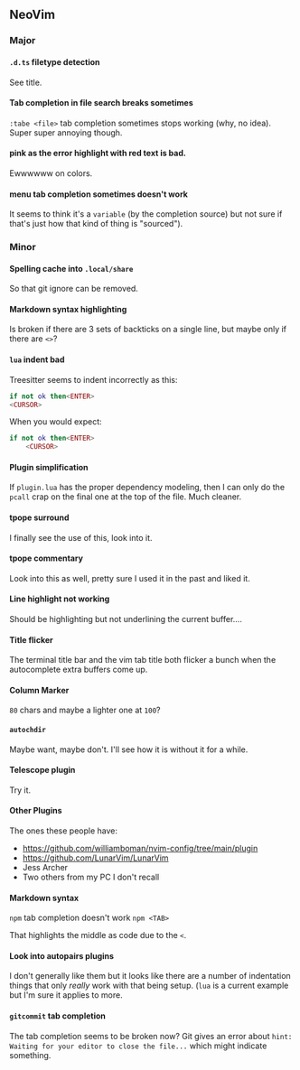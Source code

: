 ## NeoVim

### Major

#### `.d.ts` filetype detection

See title.

#### Tab completion in file search breaks sometimes

`:tabe <file>` tab completion sometimes stops working (why, no idea). Super super annoying though.

#### pink as the error highlight with red text is bad.

Ewwwwww on colors.

#### menu tab completion sometimes doesn't work

It seems to think it's a `variable` (by the completion source) but not sure if
that's just how that kind of thing is "sourced").

### Minor

#### Spelling cache into `.local/share`

So that git ignore can be removed.

#### Markdown syntax highlighting

Is broken if there are 3 sets of backticks on a single line, but maybe only if there are `<>`?

#### `lua` indent bad

Treesitter seems to indent incorrectly as this:

```lua
if not ok then<ENTER>
<CURSOR>
```

When you would expect:

```lua
if not ok then<ENTER>
    <CURSOR>
```

#### Plugin simplification

If `plugin.lua` has the proper dependency modeling, then I can only do the
`pcall` crap on the final one at the top of the file. Much cleaner.

#### tpope surround

I finally see the use of this, look into it.

#### tpope commentary

Look into this as well, pretty sure I used it in the past and liked it.

#### Line highlight not working

Should be highlighting but not underlining the current buffer....

#### Title flicker

The terminal title bar and the vim tab title both flicker a bunch when the
autocomplete extra buffers come up.

#### Column Marker

`80` chars and maybe a lighter one at `100`?

#### `autochdir`

Maybe want, maybe don't. I'll see how it is without it for a while.

#### Telescope plugin

Try it.

#### Other Plugins

The ones these people have:
* https://github.com/williamboman/nvim-config/tree/main/plugin
* https://github.com/LunarVim/LunarVim
* Jess Archer
* Two others from my PC I don't recall

#### Markdown syntax

`npm` tab completion doesn't work `npm <TAB>`

That highlights the middle as code due to the `<`.

#### Look into autopairs plugins

I don't generally like them but it looks like there are a number of indentation
things that only *really* work with that being setup. (`lua` is a current
example but I'm sure it applies to more.

#### `gitcommit` tab completion

The tab completion seems to be broken now? Git gives an error about `hint:
Waiting for your editor to close the file...` which might indicate something.
